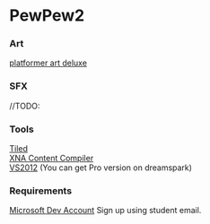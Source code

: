 PewPew2
=======

### Art
[platformer art deluxe](http://opengameart.org/content/platformer-art-deluxe)


### SFX
//TODO: 

### Tools
[Tiled](http://www.mapeditor.org/)  
[XNA Content Compiler](http://xnacontentcompiler.codeplex.com/)  
[VS2012](#) (You can get Pro version on dreamspark)  

### Requirements
[Microsoft Dev Account](https://www.dreamspark.com/) Sign up using student email. 
